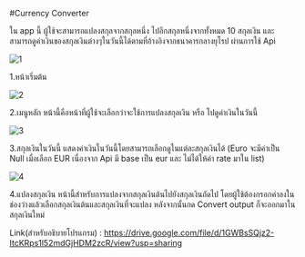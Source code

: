 #Currency Converter

ใน app นี้ ผู้ใช้จะสามารถแปลงสกุลจากสกุลหนึ่ง ไปอีกสกุลหนึ่งจากทั้งหมด 10 สกุลเงิน และสามารถดูค่าเงินของสกุลเงินต่างๆในวันนี้ได้ตามที่อ้างอิงจากธนาคารกลางยุโรป ผ่านการใช้ Api


![1](https://user-images.githubusercontent.com/55950021/97936657-cca7dc00-1dae-11eb-9e07-649071851533.PNG)


1.หน้าเริ่มต้น



![2](https://user-images.githubusercontent.com/55950021/97936665-d5001700-1dae-11eb-94c0-d34a85e79370.PNG)



2.เมนูหลัก
หน้านี้คือหน้าที่ผู้ใช้จะเลือกว่าจะใช้การแปลงสกุลเงิน หรือ ไปดูค่าเงินในวันนี้





![3](https://user-images.githubusercontent.com/55950021/97936666-d598ad80-1dae-11eb-8a06-335a841b8885.PNG)




3.สกุลเงินในวันนี้
แสดงค่าเงินในวันนี้โดยสามารถเลือกดูในแต่ละสกุลเงินได้ (Euro จะมีค่าเป็น Null เมื่อเลือก EUR เนื่องจาก Api มี base เป็น eur และ ไม่ได้ให้ค่า rate มาใน list)





![4](https://user-images.githubusercontent.com/55950021/97936669-d598ad80-1dae-11eb-8be0-70c34dec700b.PNG)





4.แปลงสกุลเงิน
หน้านี้สำหรับการแปลงจากสกุลเงินต้นไปยังสกุลเงินถัดไป โดยผู้ใช้ต้องกรอกค่าลงในช่องว่างแล้วเลือกสกุลเงินต้นและสกุลเงินที่จะแปลง หลังจากนั้นกด Convert    output ก็จะออกมาในสกุลเงินใหม่


Link(สำหรับอธิบายโปรแกรม) :
https://drive.google.com/file/d/1GWBsSQjz2-ItcKRps1l52mdGjHDM2zcR/view?usp=sharing
